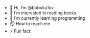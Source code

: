 - 👋 Hi, I’m @boboku1ov
- 👀 I’m interested in reading books
- 🌱 I’m currently learning programming
- 📫 How to reach me
- ⚡ Fun fact: 

<!---
boboku1ov/boboku1ov is a ✨ special ✨ repository because its `README.md` (this file) appears on your GitHub profile.
You can click the Preview link to take a look at your changes.
--->

